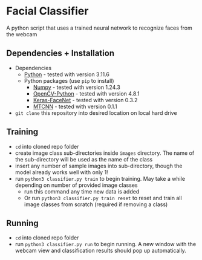 # Facial Classifier
A python script that uses a trained neural network to recognize faces from the webcam

## Dependencies + Installation
- Dependencies
  - [Python](https://www.python.org/) - tested with version 3.11.6
  - Python packages (use ```pip``` to install)
    - [Numpy](https://pypi.org/project/numpy/) - tested with version 1.24.3
    - [OpenCV-Python](https://pypi.org/project/opencv-python/) - tested with version 4.8.1
    - [Keras-FaceNet](https://pypi.org/project/keras-facenet/) - tested with version 0.3.2
    - [MTCNN](https://pypi.org/project/mtcnn/) - tested with version 0.1.1
- ```git clone``` this repository into desired location on local hard drive

## Training
- ```cd``` into cloned repo folder
- create image class sub-directories inside ```images``` directory. The name of the sub-directory will be used as the name of the class
- insert any number of sample images into sub-directory, though the model already works well with only 1!
- run ```python3 classifier.py train``` to begin training. May take a while depending on number of provided image classes
  - run this command any time new data is added
  - Or run ```python3 classifier.py train reset``` to reset and train all image classes from scratch (required if removing a class)

## Running
- ```cd``` into cloned repo folder
- run ```python3 classifier.py run``` to begin running. A new window with the webcam view and classification results should pop up automatically.
